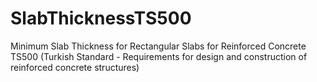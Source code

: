 # SlabThicknessTS500
Minimum Slab Thickness for Rectangular Slabs for Reinforced Concrete TS500 
(Turkish Standard - Requirements for design and construction of reinforced concrete structures)
